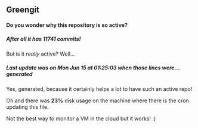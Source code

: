 ## Greengit

#### Do you wonder why this repository is so active?

##### After all it has 11741 commits!

But is it *really* active? Well...

##### Last update was on Mon Jun 15 at 01:25:03 when those lines were... generated

Yes, generated, because it certainly helps a lot to have such an active repo!

Oh and there was **23%** disk usage on the machine
where there is the cron updating this file.

Not the best way to monitor a VM in the cloud but it works! :)
